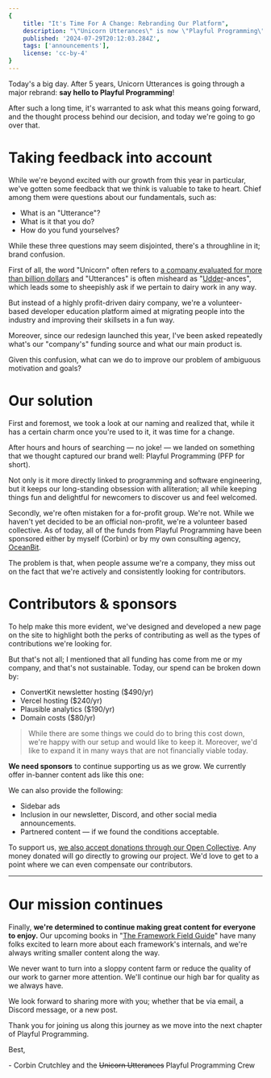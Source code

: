 ```yaml
---
{
    title: "It's Time For A Change: Rebranding Our Platform",
    description: "\"Unicorn Utterances\" is now \"Playful Programming\". Let's talk about why, what's different, what's the same, and what's next.",
    published: '2024-07-29T20:12:03.284Z',
    tags: ['announcements'],
    license: 'cc-by-4'
}
---
```


Today's a big day. After 5 years, Unicorn Utterances is going through a major rebrand: **say hello to Playful Programming**!

After such a long time, it's warranted to ask what this means going forward, and the thought process behind our decision, and today we're going to go over that.

# Taking feedback into account

While we're beyond excited with our growth from this year in particular, we've gotten some feedback that we think is valuable to take to heart. Chief among them were questions about our fundamentals, such as:

- What is an "Utterance"?
- What is it that you do?
- How do you fund yourselves?

While these three questions may seem disjointed, there's a throughline in it; brand confusion.

First of all, the word "Unicorn" often refers to [a company evaluated for more than billion dollars](https://en.wikipedia.org/wiki/Unicorn_(finance)) and "Utterances" is often misheard as "[Udder](https://en.wikipedia.org/wiki/Udder)-ances", which leads some to sheepishly ask if we pertain to dairy work in any way.

But instead of a highly profit-driven dairy company, we're a volunteer-based developer education platform aimed at migrating people into the industry and improving their skillsets in a fun way.

Moreover, since our redesign launched this year, I've been asked repeatedly what's our "company's" funding source and what our main product is.

Given this confusion, what can we do to improve our problem of ambiguous motivation and goals?

# Our solution

First and foremost, we took a look at our naming and realized that, while it has a certain charm once you're used to it, it was time for a change.

After hours and hours of searching — no joke! — we landed on something that we thought captured our brand well: Playful Programming (PFP for short).

Not only is it more directly linked to programming and software engineering, but it keeps our long-standing obsession with alliteration; all while keeping things fun and delightful for newcomers to discover us and feel welcomed.

Secondly, we're often mistaken for a for-profit group. We're not. While we haven't yet decided to be an official non-profit, we're a volunteer based collective. As of today, all of the funds from Playful Programming have been sponsored either by myself (Corbin) or by my own consulting agency, [OceanBit](https://oceanbit.dev/).

The problem is that, when people assume we're a company, they miss out on the fact that we're actively and consistently looking for contributors.

# Contributors & sponsors

To help make this more evident, we've designed and developed a new page on the site to highlight both the perks of contributing as well as the types of contributions we're looking for.

But that's not all; I mentioned that all funding has come from me or my company, and that's not sustainable. Today, our spend can be broken down by:

- ConvertKit newsletter hosting ($490/yr)
- Vercel hosting ($240/yr)
- Plausible analytics ($190/yr)
- Domain costs ($80/yr)

> While there are some things we could do to bring this cost down, we're happy with our setup and would like to keep it. Moreover, we'd like to expand it in many ways that are not financially viable today.

**We need sponsors** to continue supporting us as we grow. We currently offer in-banner content ads like this one:

<!-- ::in-content-ad title="Consider supporting" body="Donating any amount will help towards further development of articles like this." button-text="Visit our Open Collective" button-href="https://opencollective.com/playfulprogramming" -->

We can also provide the following:

- Sidebar ads
- Inclusion in our newsletter, Discord, and other social media announcements.
- Partnered content — if we found the conditions acceptable.

To support us, [we also accept donations through our Open Collective](https://opencollective.com/playfulprogramming). Any money donated will go directly to growing our project. We'd love to get to a point where we can even compensate our contributors.

---

# Our mission continues

Finally, **we're determined to continue making great content for everyone to enjoy.** Our upcoming books in "[The Framework Field Guide](/collections/framework-field-guide)" have many folks excited to learn more about each framework's internals, and we're always writing smaller content along the way.

We never want to turn into a sloppy content farm or reduce the quality of our work to garner more attention. We'll continue our high bar for quality as we always have.

We look forward to sharing more with you; whether that be via email, a Discord message, or a new post.

Thank you for joining us along this journey as we move into the next chapter of Playful Programming.

Best,

\- Corbin Crutchley and the ~~Unicorn Utterances~~ Playful Programming Crew
